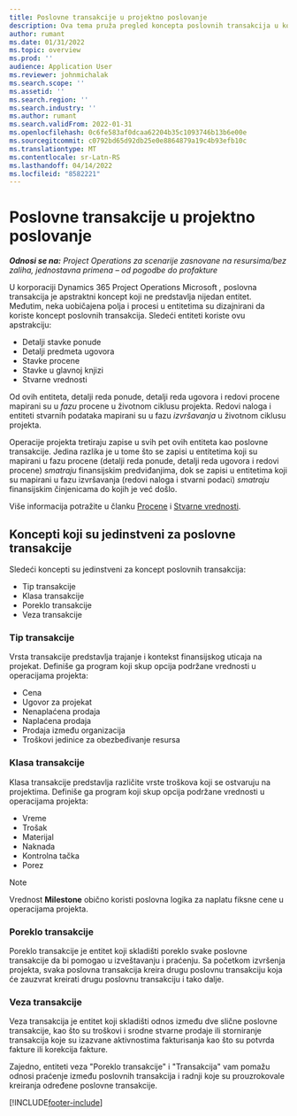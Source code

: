 ```yaml
---
title: Poslovne transakcije u projektno poslovanje
description: Ova tema pruža pregled koncepta poslovnih transakcija u korporaciji Microsoft Dynamics 365 Project Operations.
author: rumant
ms.date: 01/31/2022
ms.topic: overview
ms.prod: ''
audience: Application User
ms.reviewer: johnmichalak
ms.search.scope: ''
ms.assetid: ''
ms.search.region: ''
ms.search.industry: ''
ms.author: rumant
ms.search.validFrom: 2022-01-31
ms.openlocfilehash: 0c6fe583af0dcaa62204b35c1093746b13b6e00e
ms.sourcegitcommit: c0792bd65d92db25e0e8864879a19c4b93efb10c
ms.translationtype: MT
ms.contentlocale: sr-Latn-RS
ms.lasthandoff: 04/14/2022
ms.locfileid: "8582221"
---
```

# <a name="business-transactions-in-project-operations"></a>Poslovne transakcije u projektno poslovanje

_**Odnosi se na:** Project Operations za scenarije zasnovane na resursima/bez zaliha, jednostavna primena – od pogodbe do profakture_

U korporaciji Dynamics 365 Project Operations Microsoft *,* poslovna transakcija je apstraktni koncept koji ne predstavlja nijedan entitet. Međutim, neka uobičajena polja i procesi u entitetima su dizajnirani da koriste koncept poslovnih transakcija. Sledeći entiteti koriste ovu apstrakciju:

- Detalji stavke ponude
- Detalji predmeta ugovora
- Stavke procene
- Stavke u glavnoj knjizi
- Stvarne vrednosti

Od ovih entiteta, detalji reda ponude, detalji reda ugovora i redovi procene mapirani su u *fazu* procene u životnom ciklusu projekta. Redovi naloga i entiteti stvarnih podataka mapirani su u fazu *izvršavanja* u životnom ciklusu projekta.

Operacije projekta tretiraju zapise u svih pet ovih entiteta kao poslovne transakcije. Jedina razlika je u tome što se zapisi u entitetima koji su mapirani u fazu procene (detalji reda ponude, detalji reda ugovora i redovi procene) *smatraju* finansijskim predviđanjima, dok se zapisi u entitetima koji su mapirani u fazu izvršavanja (redovi naloga i stvarni podaci) *smatraju* finansijskim činjenicama do kojih je već došlo.

Više informacija potražite u članku [Procene](../project-management/estimating-projects-overview.md) i [Stvarne vrednosti](actuals-overview.md).

## <a name="concepts-that-are-unique-to-business-transactions"></a>Koncepti koji su jedinstveni za poslovne transakcije

Sledeći koncepti su jedinstveni za koncept poslovnih transakcija:

- Tip transakcije
- Klasa transakcije
- Poreklo transakcije
- Veza transakcije

### <a name="transaction-type"></a>Tip transakcije

Vrsta transakcije predstavlja trajanje i kontekst finansijskog uticaja na projekat. Definiše ga program koji skup opcija podržane vrednosti u operacijama projekta:

- Cena
- Ugovor za projekat
- Nenaplaćena prodaja
- Naplaćena prodaja
- Prodaja između organizacija
- Troškovi jedinice za obezbeđivanje resursa

### <a name="transaction-class"></a>Klasa transakcije

Klasa transakcije predstavlja različite vrste troškova koji se ostvaruju na projektima. Definiše ga program koji skup opcija podržane vrednosti u operacijama projekta:

- Vreme
- Trošak
- Materijal
- Naknada
- Kontrolna tačka
- Porez

> [!NOTE]
> Vrednost **Milestone** obično koristi poslovna logika za naplatu fiksne cene u operacijama projekta.

### <a name="transaction-origin"></a>Poreklo transakcije

Poreklo transakcije je entitet koji skladišti poreklo svake poslovne transakcije da bi pomogao u izveštavanju i praćenju. Sa početkom izvršenja projekta, svaka poslovna transakcija kreira drugu poslovnu transakciju koja će zauzvrat kreirati drugu poslovnu transakciju i tako dalje.

### <a name="transaction-connection"></a>Veza transakcije

Veza transakcija je entitet koji skladišti odnos između dve slične poslovne transakcije, kao što su troškovi i srodne stvarne prodaje ili storniranje transakcija koje su izazvane aktivnostima fakturisanja kao što su potvrda fakture ili korekcija fakture.

Zajedno, entiteti veza "Poreklo transakcije" i "Transakcija" vam pomažu odnosi praćenje između poslovnih transakcija i radnji koje su prouzrokovale kreiranja određene poslovne transakcije.

[!INCLUDE[footer-include](../includes/footer-banner.md)]
